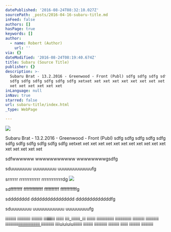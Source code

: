 ```yaml
---
datePublished: '2016-08-24T08:32:10.027Z'
sourcePath: _posts/2016-04-16-subaru-title.md
inFeed: false
authors: []
hasPage: true
keywords: []
author:
  - name: Robert (Author)
    url: ''
via: {}
dateModified: '2016-08-24T08:19:40.674Z'
title: Subaru (Source Title)
publisher: {}
description: >-
  Subaru Brat - 13.2.2016 - Greenwood - Front (Publ) sdfg sdfg sdfg sdfg sdfg
  sdfg sdfg sdfg sdfg sdfg sdfg xetxet xet xet xet xet xet xet xet xet xet xet
  xet xet xet xet xet xet
inLanguage: null
inNav: true
starred: false
url: subaru-title/index.html
_type: WebPage

---
```

![](https://s3-us-west-2.amazonaws.com/the-grid-img/p/80101cd0bd32b3fd10f103082e44510f7ee51615.jpg)

Subaru Brat - 13.2.2016 - Greenwood - Front (Publ) sdfg sdfg sdfg sdfg sdfg sdfg sdfg sdfg sdfg sdfg sdfg xetxet xet xet xet xet xet xet xet xet xet xet xet xet xet xet xet xet

sdfwwwwww wwwwwwwwwww wwwwwwwwgsdfg

sduuuuuuuu uuuuuuuuu uuuuuuuuuuuuufg

srrrrrr rrrrrrrrrrrr rrrrrrrrrrrrdg
![](https://s3-us-west-2.amazonaws.com/the-grid-img/p/1b55863222b7e9dfcd797c908f612cdd1d04aab8.jpg)

sdffffffff fffffffffffff ffffffffff fffffffffffg

sdddddddd dddddddddddddddd dddddddddddddfg

sduuuuuuuu uuuuuuuuuuuu uuuuuuuuufg

iiiiiiiiii iiiiiiiiiiii iiiiiiiiii iii**iiii**iii iiiiiii iiii_iiiiiiii_iii iiiiiiii iiiiiiiiiiiiiiii iiiiiiiiiiiiiii iiiiiiiiiii iiiiiiiiiiii iiiiiiiiiiii[iiiiiiiiiiiiiiiiiiii ][0]iiiiiiiiiiii iiiiuiuiuiuiiiiiiii iiiiiiiii iiiiiiiiiiii iiiiiiiiii iiiiiii iiiiiiiiii iiiiiiiiiii

[0]: null